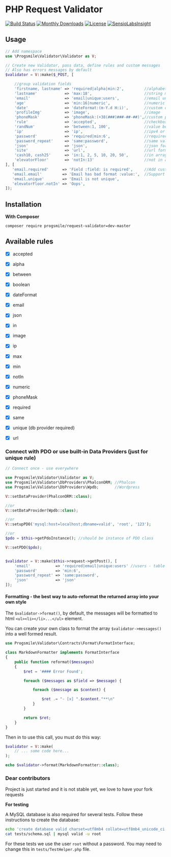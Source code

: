 # PHP Request Validator
[![Build Status](https://travis-ci.org/progsmile/request-validator.svg?branch=master)](http://travis-ci.org/progsmile/request-validator) [![Monthly Downloads](https://poser.pugx.org/progsmile/request-validator/d/monthly)](https://packagist.org/packages/progsmile/request-validator) [![License](https://poser.pugx.org/progsmile/request-validator/license.svg)](https://packagist.org/packages/progsmile/request-validator) [![SensioLabsInsight](https://insight.sensiolabs.com/projects/918ec166-799d-4ac1-a2c9-13d4cb8dafd4/mini.png)](https://insight.sensiolabs.com/projects/918ec166-799d-4ac1-a2c9-13d4cb8dafd4)

## Usage

```php
// Add namespace
use \Progsmile\Validator\Validator as V;

// Create new Validator, pass data, define rules and custom messages
// Also has errors messages by default
$validator = V::make($_POST, [

    //group validation fields
    'firstname, lastname' => 'required|alpha|min:2',         //alphabetic support
    'lastname'            => 'max:18',                       //string max length
    'email'               => 'email|unique:users',           //email uniqueness
    'age'                 => 'min:16|numeric',               //numeric min
    'date'                => 'dateFormat:(m-Y.d H:i)',       //custom date time format
    'profileImg'          => 'image',                        //image
    'phoneMask'           => 'phoneMask:(+38(###)###-##-##)',//custom phone mask validator
    'rule'                => 'accepted',                     //checkboxes acception
    'randNum'             => 'between:1, 100',               //value between
    'ip'                  => 'ip',                           //ipv4 or ipv6
    'password'            => 'required|min:6',               //required fields
    'password_repeat'     => 'same:password',                //same validator
    'json'                => 'json',                         //json format
    'site'                => 'url',                          //url format
    'cash10, cash25'      => 'in:1, 2, 5, 10, 20, 50',       //in array
    'elevatorFloor'       => 'notIn:13'                      //not in array
], [
   'email.required'      => 'Field :field: is required',     //Add custom messages
   'email.email'         => 'Email has bad format :value:',  //Support :field: and :value: params
   'email.unique'        => 'Email is not unique',
   'elevatorFloor.notIn' => 'Oops',
]);
```

## Installation

**With Composer**

```composer require progsmile/request-validator=dev-master```


## Available rules
- [x]  accepted
- [x]  alpha
- [x]  between
- [x]  boolean
- [x]  dateFormat
- [x]  email
- [x]  json
- [x]  in
- [x]  image
- [x]  ip
- [x]  max
- [x]  min
- [x]  notIn
- [x]  numeric
- [x]  phoneMask
- [x]  required
- [x]  same
- [x]  unique (db provider required)
- [x]  url



### Connect with PDO or use built-in Data Providers (just for unique rule)

```php
// Connect once - use everywhere

use Progsmile\Validator\Validator as V;
use Progsmile\Validator\DbProviders\PhalconORM; //Phalcon
use Progsmile\Validator\DbProviders\Wpdb;       //Wordpress

V::setDataProvider(PhalconORM::class);

//or
V::setDataProvider(Wpdb::class);

//or
V::setupPDO('mysql:host=localhost;dbname=valid', 'root', '123');

//or
$pdo = $this->getPdoInstance(); //should be instance of PDO class

V::setPDO($pdo);


$validator = V::make($this->request->getPost(), [
    'email'           => 'required|email|unique:users' //users - table name
    'password'        => 'min:6',
    'password_repeat' => 'same:password',
    'json'            => 'json'
]);

```

#### Formatting - the best way to auto-reformat the returned array into your own style

The `$validator->format()`, by default, the messages will be formatted to html `<ul><li></li>...</ul>` element.

You can create your own class to format the array `$validator->messages()` into a well formed result.

```php
use Progsmile\Validator\Contracts\Format\FormatInterface;

class MarkdownFormatter implements FormatInterface
{
    public function reformat($messages)
    {
        $ret = '#### Error Found';

        foreach ($messages as $field => $message) {

            foreach ($message as $content) {

                $ret .= "- [x] ".$content."**\n"
            }
        }

        return $ret;
    }
}
```

Then in to use this call, you must do this way:

```php
$validator = V::make(
    // ... some code here...
);

echo $validator->format(MarkdownFormatter::class);
```


### Dear contributors

Project is just started and it is not stable yet, we love to have your fork requests

**For testing**

A MySQL database is also required for several tests. Follow these instructions to create the database:

```sh
echo 'create database valid charset=utf8mb4 collate=utf8mb4_unicode_ci;' | mysql -u root
cat tests/schema.sql | mysql valid -u root

```

For these tests we use the user `root` without a password. You may need to change this in `tests/TestHelper.php` file.
